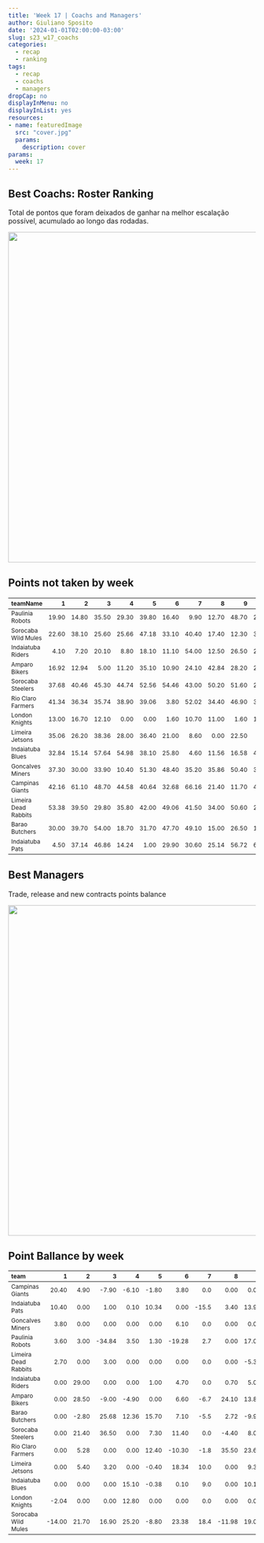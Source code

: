 ```yaml
---
title: 'Week 17 | Coachs and Managers'
author: Giuliano Sposito
date: '2024-01-01T02:00:00-03:00'
slug: s23_w17_coachs
categories:
  - recap
  - ranking
tags:
  - recap
  - coachs
  - managers
dropCap: no
displayInMenu: no
displayInList: yes
resources:
- name: featuredImage
  src: "cover.jpg"
  params:
    description: cover
params:
  week: 17
---
```

<script src="{{< blogdown/postref >}}index_files/kePrint/kePrint.js"></script>
<link href="{{< blogdown/postref >}}index_files/lightable/lightable.css" rel="stylesheet" />
<script src="{{< blogdown/postref >}}index_files/kePrint/kePrint.js"></script>
<link href="{{< blogdown/postref >}}index_files/lightable/lightable.css" rel="stylesheet" />

<!--more-->



## Best Coachs: Roster Ranking

Total de pontos que foram deixados de ganhar na melhor escalação possível, acumulado ao longo das rodadas.

<img src="{{< blogdown/postref >}}index_files/figure-html/bestCoachChart-1.png" width="672" />

## Points not taken by week

<table class="table" style="font-size: 12px; margin-left: auto; margin-right: auto;">
 <thead>
  <tr>
   <th style="text-align:left;"> teamName </th>
   <th style="text-align:right;"> 1 </th>
   <th style="text-align:right;"> 2 </th>
   <th style="text-align:right;"> 3 </th>
   <th style="text-align:right;"> 4 </th>
   <th style="text-align:right;"> 5 </th>
   <th style="text-align:right;"> 6 </th>
   <th style="text-align:right;"> 7 </th>
   <th style="text-align:right;"> 8 </th>
   <th style="text-align:right;"> 9 </th>
   <th style="text-align:right;"> 10 </th>
   <th style="text-align:right;"> 11 </th>
   <th style="text-align:right;"> 12 </th>
   <th style="text-align:right;"> 13 </th>
   <th style="text-align:right;"> 14 </th>
   <th style="text-align:right;"> 15 </th>
   <th style="text-align:right;"> 16 </th>
   <th style="text-align:right;"> 17 </th>
  </tr>
 </thead>
<tbody>
  <tr>
   <td style="text-align:left;"> Paulinia Robots </td>
   <td style="text-align:right;"> 19.90 </td>
   <td style="text-align:right;"> 14.80 </td>
   <td style="text-align:right;"> 35.50 </td>
   <td style="text-align:right;"> 29.30 </td>
   <td style="text-align:right;"> 39.80 </td>
   <td style="text-align:right;"> 16.40 </td>
   <td style="text-align:right;"> 9.90 </td>
   <td style="text-align:right;"> 12.70 </td>
   <td style="text-align:right;"> 48.70 </td>
   <td style="text-align:right;"> 27.00 </td>
   <td style="text-align:right;"> 38.30 </td>
   <td style="text-align:right;"> 52.90 </td>
   <td style="text-align:right;"> 40.80 </td>
   <td style="text-align:right;"> 5.40 </td>
   <td style="text-align:right;"> 4.20 </td>
   <td style="text-align:right;"> 3.40 </td>
   <td style="text-align:right;"> 24.50 </td>
  </tr>
  <tr>
   <td style="text-align:left;"> Sorocaba Wild Mules </td>
   <td style="text-align:right;"> 22.60 </td>
   <td style="text-align:right;"> 38.10 </td>
   <td style="text-align:right;"> 25.60 </td>
   <td style="text-align:right;"> 25.66 </td>
   <td style="text-align:right;"> 47.18 </td>
   <td style="text-align:right;"> 33.10 </td>
   <td style="text-align:right;"> 40.40 </td>
   <td style="text-align:right;"> 17.40 </td>
   <td style="text-align:right;"> 12.30 </td>
   <td style="text-align:right;"> 37.50 </td>
   <td style="text-align:right;"> 26.80 </td>
   <td style="text-align:right;"> 15.40 </td>
   <td style="text-align:right;"> 2.70 </td>
   <td style="text-align:right;"> 17.10 </td>
   <td style="text-align:right;"> 44.90 </td>
   <td style="text-align:right;"> 13.90 </td>
   <td style="text-align:right;"> 24.00 </td>
  </tr>
  <tr>
   <td style="text-align:left;"> Indaiatuba Riders </td>
   <td style="text-align:right;"> 4.10 </td>
   <td style="text-align:right;"> 7.20 </td>
   <td style="text-align:right;"> 20.10 </td>
   <td style="text-align:right;"> 8.80 </td>
   <td style="text-align:right;"> 18.10 </td>
   <td style="text-align:right;"> 11.10 </td>
   <td style="text-align:right;"> 54.00 </td>
   <td style="text-align:right;"> 12.50 </td>
   <td style="text-align:right;"> 26.50 </td>
   <td style="text-align:right;"> 28.70 </td>
   <td style="text-align:right;"> 21.60 </td>
   <td style="text-align:right;"> 7.20 </td>
   <td style="text-align:right;"> 12.90 </td>
   <td style="text-align:right;"> 14.60 </td>
   <td style="text-align:right;"> 0.00 </td>
   <td style="text-align:right;"> 6.40 </td>
   <td style="text-align:right;"> 7.00 </td>
  </tr>
  <tr>
   <td style="text-align:left;"> Amparo Bikers </td>
   <td style="text-align:right;"> 16.92 </td>
   <td style="text-align:right;"> 12.94 </td>
   <td style="text-align:right;"> 5.00 </td>
   <td style="text-align:right;"> 11.20 </td>
   <td style="text-align:right;"> 35.10 </td>
   <td style="text-align:right;"> 10.90 </td>
   <td style="text-align:right;"> 24.10 </td>
   <td style="text-align:right;"> 42.84 </td>
   <td style="text-align:right;"> 28.20 </td>
   <td style="text-align:right;"> 23.14 </td>
   <td style="text-align:right;"> 46.50 </td>
   <td style="text-align:right;"> 25.00 </td>
   <td style="text-align:right;"> 40.16 </td>
   <td style="text-align:right;"> 8.80 </td>
   <td style="text-align:right;"> 26.26 </td>
   <td style="text-align:right;"> 18.60 </td>
   <td style="text-align:right;"> 4.70 </td>
  </tr>
  <tr>
   <td style="text-align:left;"> Sorocaba Steelers </td>
   <td style="text-align:right;"> 37.68 </td>
   <td style="text-align:right;"> 40.46 </td>
   <td style="text-align:right;"> 45.30 </td>
   <td style="text-align:right;"> 44.74 </td>
   <td style="text-align:right;"> 52.56 </td>
   <td style="text-align:right;"> 54.46 </td>
   <td style="text-align:right;"> 43.00 </td>
   <td style="text-align:right;"> 50.20 </td>
   <td style="text-align:right;"> 51.60 </td>
   <td style="text-align:right;"> 20.18 </td>
   <td style="text-align:right;"> 15.80 </td>
   <td style="text-align:right;"> 46.42 </td>
   <td style="text-align:right;"> 41.66 </td>
   <td style="text-align:right;"> 4.84 </td>
   <td style="text-align:right;"> 17.20 </td>
   <td style="text-align:right;"> 51.60 </td>
   <td style="text-align:right;"> 51.00 </td>
  </tr>
  <tr>
   <td style="text-align:left;"> Rio Claro Farmers </td>
   <td style="text-align:right;"> 41.34 </td>
   <td style="text-align:right;"> 36.34 </td>
   <td style="text-align:right;"> 35.74 </td>
   <td style="text-align:right;"> 38.90 </td>
   <td style="text-align:right;"> 39.06 </td>
   <td style="text-align:right;"> 3.80 </td>
   <td style="text-align:right;"> 52.02 </td>
   <td style="text-align:right;"> 34.40 </td>
   <td style="text-align:right;"> 46.90 </td>
   <td style="text-align:right;"> 38.30 </td>
   <td style="text-align:right;"> 51.38 </td>
   <td style="text-align:right;"> 23.70 </td>
   <td style="text-align:right;"> 21.58 </td>
   <td style="text-align:right;"> 31.94 </td>
   <td style="text-align:right;"> 31.80 </td>
   <td style="text-align:right;"> 9.10 </td>
   <td style="text-align:right;"> 15.62 </td>
  </tr>
  <tr>
   <td style="text-align:left;"> London Knights </td>
   <td style="text-align:right;"> 13.00 </td>
   <td style="text-align:right;"> 16.70 </td>
   <td style="text-align:right;"> 12.10 </td>
   <td style="text-align:right;"> 0.00 </td>
   <td style="text-align:right;"> 0.00 </td>
   <td style="text-align:right;"> 1.60 </td>
   <td style="text-align:right;"> 10.70 </td>
   <td style="text-align:right;"> 11.00 </td>
   <td style="text-align:right;"> 1.60 </td>
   <td style="text-align:right;"> 13.20 </td>
   <td style="text-align:right;"> 7.00 </td>
   <td style="text-align:right;"> 0.00 </td>
   <td style="text-align:right;"> -1.30 </td>
   <td style="text-align:right;"> 4.30 </td>
   <td style="text-align:right;"> 7.00 </td>
   <td style="text-align:right;"> 22.00 </td>
   <td style="text-align:right;"> 1.00 </td>
  </tr>
  <tr>
   <td style="text-align:left;"> Limeira Jetsons </td>
   <td style="text-align:right;"> 35.06 </td>
   <td style="text-align:right;"> 26.20 </td>
   <td style="text-align:right;"> 38.36 </td>
   <td style="text-align:right;"> 28.00 </td>
   <td style="text-align:right;"> 36.40 </td>
   <td style="text-align:right;"> 21.00 </td>
   <td style="text-align:right;"> 8.60 </td>
   <td style="text-align:right;"> 0.00 </td>
   <td style="text-align:right;"> 22.50 </td>
   <td style="text-align:right;"> 0.70 </td>
   <td style="text-align:right;"> 17.84 </td>
   <td style="text-align:right;"> 17.26 </td>
   <td style="text-align:right;"> 26.14 </td>
   <td style="text-align:right;"> 26.58 </td>
   <td style="text-align:right;"> 27.48 </td>
   <td style="text-align:right;"> 15.90 </td>
   <td style="text-align:right;"> 1.38 </td>
  </tr>
  <tr>
   <td style="text-align:left;"> Indaiatuba Blues </td>
   <td style="text-align:right;"> 32.84 </td>
   <td style="text-align:right;"> 15.14 </td>
   <td style="text-align:right;"> 57.64 </td>
   <td style="text-align:right;"> 54.98 </td>
   <td style="text-align:right;"> 38.10 </td>
   <td style="text-align:right;"> 25.80 </td>
   <td style="text-align:right;"> 4.60 </td>
   <td style="text-align:right;"> 11.56 </td>
   <td style="text-align:right;"> 16.58 </td>
   <td style="text-align:right;"> 46.80 </td>
   <td style="text-align:right;"> 40.00 </td>
   <td style="text-align:right;"> 13.40 </td>
   <td style="text-align:right;"> 20.06 </td>
   <td style="text-align:right;"> 17.70 </td>
   <td style="text-align:right;"> 21.36 </td>
   <td style="text-align:right;"> 22.80 </td>
   <td style="text-align:right;"> 30.30 </td>
  </tr>
  <tr>
   <td style="text-align:left;"> Goncalves Miners </td>
   <td style="text-align:right;"> 37.30 </td>
   <td style="text-align:right;"> 30.00 </td>
   <td style="text-align:right;"> 33.90 </td>
   <td style="text-align:right;"> 10.40 </td>
   <td style="text-align:right;"> 51.30 </td>
   <td style="text-align:right;"> 48.40 </td>
   <td style="text-align:right;"> 35.20 </td>
   <td style="text-align:right;"> 35.86 </td>
   <td style="text-align:right;"> 50.40 </td>
   <td style="text-align:right;"> 32.22 </td>
   <td style="text-align:right;"> 20.20 </td>
   <td style="text-align:right;"> 26.10 </td>
   <td style="text-align:right;"> 13.90 </td>
   <td style="text-align:right;"> 17.20 </td>
   <td style="text-align:right;"> 17.00 </td>
   <td style="text-align:right;"> 7.90 </td>
   <td style="text-align:right;"> 6.40 </td>
  </tr>
  <tr>
   <td style="text-align:left;"> Campinas Giants </td>
   <td style="text-align:right;"> 42.16 </td>
   <td style="text-align:right;"> 61.10 </td>
   <td style="text-align:right;"> 48.70 </td>
   <td style="text-align:right;"> 44.58 </td>
   <td style="text-align:right;"> 40.64 </td>
   <td style="text-align:right;"> 32.68 </td>
   <td style="text-align:right;"> 66.16 </td>
   <td style="text-align:right;"> 21.40 </td>
   <td style="text-align:right;"> 11.70 </td>
   <td style="text-align:right;"> 46.66 </td>
   <td style="text-align:right;"> 51.98 </td>
   <td style="text-align:right;"> 11.18 </td>
   <td style="text-align:right;"> 7.30 </td>
   <td style="text-align:right;"> 13.40 </td>
   <td style="text-align:right;"> 33.20 </td>
   <td style="text-align:right;"> 20.52 </td>
   <td style="text-align:right;"> 38.22 </td>
  </tr>
  <tr>
   <td style="text-align:left;"> Limeira Dead Rabbits </td>
   <td style="text-align:right;"> 53.38 </td>
   <td style="text-align:right;"> 39.50 </td>
   <td style="text-align:right;"> 29.80 </td>
   <td style="text-align:right;"> 35.80 </td>
   <td style="text-align:right;"> 42.00 </td>
   <td style="text-align:right;"> 49.06 </td>
   <td style="text-align:right;"> 41.50 </td>
   <td style="text-align:right;"> 34.00 </td>
   <td style="text-align:right;"> 50.60 </td>
   <td style="text-align:right;"> 27.74 </td>
   <td style="text-align:right;"> 48.70 </td>
   <td style="text-align:right;"> 45.80 </td>
   <td style="text-align:right;"> 78.62 </td>
   <td style="text-align:right;"> 57.40 </td>
   <td style="text-align:right;"> 38.96 </td>
   <td style="text-align:right;"> 36.40 </td>
   <td style="text-align:right;"> 46.60 </td>
  </tr>
  <tr>
   <td style="text-align:left;"> Barao Butchers </td>
   <td style="text-align:right;"> 30.00 </td>
   <td style="text-align:right;"> 39.70 </td>
   <td style="text-align:right;"> 54.00 </td>
   <td style="text-align:right;"> 18.70 </td>
   <td style="text-align:right;"> 31.70 </td>
   <td style="text-align:right;"> 47.70 </td>
   <td style="text-align:right;"> 49.10 </td>
   <td style="text-align:right;"> 15.00 </td>
   <td style="text-align:right;"> 26.50 </td>
   <td style="text-align:right;"> 11.30 </td>
   <td style="text-align:right;"> 26.90 </td>
   <td style="text-align:right;"> 15.10 </td>
   <td style="text-align:right;"> 23.40 </td>
   <td style="text-align:right;"> 47.00 </td>
   <td style="text-align:right;"> 35.40 </td>
   <td style="text-align:right;"> 25.02 </td>
   <td style="text-align:right;"> 13.66 </td>
  </tr>
  <tr>
   <td style="text-align:left;"> Indaiatuba Pats </td>
   <td style="text-align:right;"> 4.50 </td>
   <td style="text-align:right;"> 37.14 </td>
   <td style="text-align:right;"> 46.86 </td>
   <td style="text-align:right;"> 14.24 </td>
   <td style="text-align:right;"> 1.00 </td>
   <td style="text-align:right;"> 29.90 </td>
   <td style="text-align:right;"> 30.60 </td>
   <td style="text-align:right;"> 25.14 </td>
   <td style="text-align:right;"> 56.72 </td>
   <td style="text-align:right;"> 68.62 </td>
   <td style="text-align:right;"> 24.34 </td>
   <td style="text-align:right;"> 21.40 </td>
   <td style="text-align:right;"> 1.00 </td>
   <td style="text-align:right;"> 37.00 </td>
   <td style="text-align:right;"> 17.30 </td>
   <td style="text-align:right;"> 13.00 </td>
   <td style="text-align:right;"> 15.20 </td>
  </tr>
</tbody>
</table>

## Best Managers

Trade, release and new contracts points balance

<img src="{{< blogdown/postref >}}index_files/figure-html/bestManagerChart-1.png" width="672" />


## Point Ballance by week

<table class="table" style="font-size: 12px; margin-left: auto; margin-right: auto;">
 <thead>
  <tr>
   <th style="text-align:left;"> team </th>
   <th style="text-align:right;"> 1 </th>
   <th style="text-align:right;"> 2 </th>
   <th style="text-align:right;"> 3 </th>
   <th style="text-align:right;"> 4 </th>
   <th style="text-align:right;"> 5 </th>
   <th style="text-align:right;"> 6 </th>
   <th style="text-align:right;"> 7 </th>
   <th style="text-align:right;"> 8 </th>
   <th style="text-align:right;"> 9 </th>
   <th style="text-align:right;"> 10 </th>
   <th style="text-align:right;"> 11 </th>
   <th style="text-align:right;"> 12 </th>
   <th style="text-align:right;"> 13 </th>
   <th style="text-align:right;"> 14 </th>
   <th style="text-align:right;"> 15 </th>
   <th style="text-align:right;"> 16 </th>
   <th style="text-align:right;"> 17 </th>
  </tr>
 </thead>
<tbody>
  <tr>
   <td style="text-align:left;"> Campinas Giants </td>
   <td style="text-align:right;"> 20.40 </td>
   <td style="text-align:right;"> 4.90 </td>
   <td style="text-align:right;"> -7.90 </td>
   <td style="text-align:right;"> -6.10 </td>
   <td style="text-align:right;"> -1.80 </td>
   <td style="text-align:right;"> 3.80 </td>
   <td style="text-align:right;"> 0.0 </td>
   <td style="text-align:right;"> 0.00 </td>
   <td style="text-align:right;"> 0.00 </td>
   <td style="text-align:right;"> 0.00 </td>
   <td style="text-align:right;"> 1.80 </td>
   <td style="text-align:right;"> 0.7 </td>
   <td style="text-align:right;"> 15.40 </td>
   <td style="text-align:right;"> -1.00 </td>
   <td style="text-align:right;"> 0.0 </td>
   <td style="text-align:right;"> 16.54 </td>
   <td style="text-align:right;"> 8.28 </td>
  </tr>
  <tr>
   <td style="text-align:left;"> Indaiatuba Pats </td>
   <td style="text-align:right;"> 10.40 </td>
   <td style="text-align:right;"> 0.00 </td>
   <td style="text-align:right;"> 1.00 </td>
   <td style="text-align:right;"> 0.10 </td>
   <td style="text-align:right;"> 10.34 </td>
   <td style="text-align:right;"> 0.00 </td>
   <td style="text-align:right;"> -15.5 </td>
   <td style="text-align:right;"> 3.40 </td>
   <td style="text-align:right;"> 13.90 </td>
   <td style="text-align:right;"> 18.60 </td>
   <td style="text-align:right;"> -4.00 </td>
   <td style="text-align:right;"> 0.0 </td>
   <td style="text-align:right;"> -0.30 </td>
   <td style="text-align:right;"> 12.10 </td>
   <td style="text-align:right;"> 0.0 </td>
   <td style="text-align:right;"> 0.00 </td>
   <td style="text-align:right;"> -6.10 </td>
  </tr>
  <tr>
   <td style="text-align:left;"> Goncalves Miners </td>
   <td style="text-align:right;"> 3.80 </td>
   <td style="text-align:right;"> 0.00 </td>
   <td style="text-align:right;"> 0.00 </td>
   <td style="text-align:right;"> 0.00 </td>
   <td style="text-align:right;"> 0.00 </td>
   <td style="text-align:right;"> 6.10 </td>
   <td style="text-align:right;"> 0.0 </td>
   <td style="text-align:right;"> 0.00 </td>
   <td style="text-align:right;"> 0.00 </td>
   <td style="text-align:right;"> 0.00 </td>
   <td style="text-align:right;"> -4.60 </td>
   <td style="text-align:right;"> 0.0 </td>
   <td style="text-align:right;"> 0.00 </td>
   <td style="text-align:right;"> 0.00 </td>
   <td style="text-align:right;"> 0.0 </td>
   <td style="text-align:right;"> 0.00 </td>
   <td style="text-align:right;"> 0.00 </td>
  </tr>
  <tr>
   <td style="text-align:left;"> Paulinia Robots </td>
   <td style="text-align:right;"> 3.60 </td>
   <td style="text-align:right;"> 3.00 </td>
   <td style="text-align:right;"> -34.84 </td>
   <td style="text-align:right;"> 3.50 </td>
   <td style="text-align:right;"> 1.30 </td>
   <td style="text-align:right;"> -19.28 </td>
   <td style="text-align:right;"> 2.7 </td>
   <td style="text-align:right;"> 0.00 </td>
   <td style="text-align:right;"> 17.02 </td>
   <td style="text-align:right;"> 11.00 </td>
   <td style="text-align:right;"> 12.00 </td>
   <td style="text-align:right;"> -5.7 </td>
   <td style="text-align:right;"> 4.44 </td>
   <td style="text-align:right;"> -12.78 </td>
   <td style="text-align:right;"> 0.0 </td>
   <td style="text-align:right;"> 0.00 </td>
   <td style="text-align:right;"> 0.00 </td>
  </tr>
  <tr>
   <td style="text-align:left;"> Limeira Dead Rabbits </td>
   <td style="text-align:right;"> 2.70 </td>
   <td style="text-align:right;"> 0.00 </td>
   <td style="text-align:right;"> 3.00 </td>
   <td style="text-align:right;"> 0.00 </td>
   <td style="text-align:right;"> 0.00 </td>
   <td style="text-align:right;"> 0.00 </td>
   <td style="text-align:right;"> 0.0 </td>
   <td style="text-align:right;"> 0.00 </td>
   <td style="text-align:right;"> -5.30 </td>
   <td style="text-align:right;"> 0.00 </td>
   <td style="text-align:right;"> 0.00 </td>
   <td style="text-align:right;"> 0.0 </td>
   <td style="text-align:right;"> 0.00 </td>
   <td style="text-align:right;"> 0.00 </td>
   <td style="text-align:right;"> 0.0 </td>
   <td style="text-align:right;"> 0.00 </td>
   <td style="text-align:right;"> 0.00 </td>
  </tr>
  <tr>
   <td style="text-align:left;"> Indaiatuba Riders </td>
   <td style="text-align:right;"> 0.00 </td>
   <td style="text-align:right;"> 29.00 </td>
   <td style="text-align:right;"> 0.00 </td>
   <td style="text-align:right;"> 0.00 </td>
   <td style="text-align:right;"> 1.00 </td>
   <td style="text-align:right;"> 4.70 </td>
   <td style="text-align:right;"> 0.0 </td>
   <td style="text-align:right;"> 0.70 </td>
   <td style="text-align:right;"> 5.00 </td>
   <td style="text-align:right;"> 5.66 </td>
   <td style="text-align:right;"> 0.00 </td>
   <td style="text-align:right;"> 0.0 </td>
   <td style="text-align:right;"> -8.68 </td>
   <td style="text-align:right;"> 8.70 </td>
   <td style="text-align:right;"> 0.0 </td>
   <td style="text-align:right;"> 0.00 </td>
   <td style="text-align:right;"> 0.00 </td>
  </tr>
  <tr>
   <td style="text-align:left;"> Amparo Bikers </td>
   <td style="text-align:right;"> 0.00 </td>
   <td style="text-align:right;"> 28.50 </td>
   <td style="text-align:right;"> -9.00 </td>
   <td style="text-align:right;"> -4.90 </td>
   <td style="text-align:right;"> 0.00 </td>
   <td style="text-align:right;"> 6.60 </td>
   <td style="text-align:right;"> -6.7 </td>
   <td style="text-align:right;"> 24.10 </td>
   <td style="text-align:right;"> 13.80 </td>
   <td style="text-align:right;"> -8.00 </td>
   <td style="text-align:right;"> 7.30 </td>
   <td style="text-align:right;"> 1.3 </td>
   <td style="text-align:right;"> -11.28 </td>
   <td style="text-align:right;"> 0.00 </td>
   <td style="text-align:right;"> 0.0 </td>
   <td style="text-align:right;"> 0.00 </td>
   <td style="text-align:right;"> 0.00 </td>
  </tr>
  <tr>
   <td style="text-align:left;"> Barao Butchers </td>
   <td style="text-align:right;"> 0.00 </td>
   <td style="text-align:right;"> -2.80 </td>
   <td style="text-align:right;"> 25.68 </td>
   <td style="text-align:right;"> 12.36 </td>
   <td style="text-align:right;"> 15.70 </td>
   <td style="text-align:right;"> 7.10 </td>
   <td style="text-align:right;"> -5.5 </td>
   <td style="text-align:right;"> 2.72 </td>
   <td style="text-align:right;"> -9.90 </td>
   <td style="text-align:right;"> -2.10 </td>
   <td style="text-align:right;"> 0.00 </td>
   <td style="text-align:right;"> 0.0 </td>
   <td style="text-align:right;"> 17.00 </td>
   <td style="text-align:right;"> 20.00 </td>
   <td style="text-align:right;"> 0.0 </td>
   <td style="text-align:right;"> 0.00 </td>
   <td style="text-align:right;"> 15.82 </td>
  </tr>
  <tr>
   <td style="text-align:left;"> Sorocaba Steelers </td>
   <td style="text-align:right;"> 0.00 </td>
   <td style="text-align:right;"> 21.40 </td>
   <td style="text-align:right;"> 36.50 </td>
   <td style="text-align:right;"> 0.00 </td>
   <td style="text-align:right;"> 7.30 </td>
   <td style="text-align:right;"> 11.40 </td>
   <td style="text-align:right;"> 0.0 </td>
   <td style="text-align:right;"> -4.40 </td>
   <td style="text-align:right;"> 8.00 </td>
   <td style="text-align:right;"> 6.40 </td>
   <td style="text-align:right;"> 0.00 </td>
   <td style="text-align:right;"> 0.0 </td>
   <td style="text-align:right;"> 2.80 </td>
   <td style="text-align:right;"> 7.30 </td>
   <td style="text-align:right;"> 0.0 </td>
   <td style="text-align:right;"> 0.00 </td>
   <td style="text-align:right;"> 0.00 </td>
  </tr>
  <tr>
   <td style="text-align:left;"> Rio Claro Farmers </td>
   <td style="text-align:right;"> 0.00 </td>
   <td style="text-align:right;"> 5.28 </td>
   <td style="text-align:right;"> 0.00 </td>
   <td style="text-align:right;"> 0.00 </td>
   <td style="text-align:right;"> 12.40 </td>
   <td style="text-align:right;"> -10.30 </td>
   <td style="text-align:right;"> -1.8 </td>
   <td style="text-align:right;"> 35.50 </td>
   <td style="text-align:right;"> 23.60 </td>
   <td style="text-align:right;"> -15.30 </td>
   <td style="text-align:right;"> 27.54 </td>
   <td style="text-align:right;"> 0.0 </td>
   <td style="text-align:right;"> 33.16 </td>
   <td style="text-align:right;"> 20.70 </td>
   <td style="text-align:right;"> -5.3 </td>
   <td style="text-align:right;"> 12.70 </td>
   <td style="text-align:right;"> -3.00 </td>
  </tr>
  <tr>
   <td style="text-align:left;"> Limeira Jetsons </td>
   <td style="text-align:right;"> 0.00 </td>
   <td style="text-align:right;"> 5.40 </td>
   <td style="text-align:right;"> 3.20 </td>
   <td style="text-align:right;"> 0.00 </td>
   <td style="text-align:right;"> -0.40 </td>
   <td style="text-align:right;"> 18.34 </td>
   <td style="text-align:right;"> 10.0 </td>
   <td style="text-align:right;"> 0.00 </td>
   <td style="text-align:right;"> 9.30 </td>
   <td style="text-align:right;"> 0.00 </td>
   <td style="text-align:right;"> 10.00 </td>
   <td style="text-align:right;"> 0.0 </td>
   <td style="text-align:right;"> 0.00 </td>
   <td style="text-align:right;"> -12.00 </td>
   <td style="text-align:right;"> 0.0 </td>
   <td style="text-align:right;"> 0.00 </td>
   <td style="text-align:right;"> 0.00 </td>
  </tr>
  <tr>
   <td style="text-align:left;"> Indaiatuba Blues </td>
   <td style="text-align:right;"> 0.00 </td>
   <td style="text-align:right;"> 0.00 </td>
   <td style="text-align:right;"> 0.00 </td>
   <td style="text-align:right;"> 15.10 </td>
   <td style="text-align:right;"> -0.38 </td>
   <td style="text-align:right;"> 0.10 </td>
   <td style="text-align:right;"> 9.0 </td>
   <td style="text-align:right;"> 0.00 </td>
   <td style="text-align:right;"> 10.10 </td>
   <td style="text-align:right;"> 0.00 </td>
   <td style="text-align:right;"> 0.00 </td>
   <td style="text-align:right;"> 0.0 </td>
   <td style="text-align:right;"> 0.00 </td>
   <td style="text-align:right;"> 0.00 </td>
   <td style="text-align:right;"> 0.0 </td>
   <td style="text-align:right;"> 0.00 </td>
   <td style="text-align:right;"> 0.00 </td>
  </tr>
  <tr>
   <td style="text-align:left;"> London Knights </td>
   <td style="text-align:right;"> -2.04 </td>
   <td style="text-align:right;"> 0.00 </td>
   <td style="text-align:right;"> 0.00 </td>
   <td style="text-align:right;"> 12.80 </td>
   <td style="text-align:right;"> 0.00 </td>
   <td style="text-align:right;"> 0.00 </td>
   <td style="text-align:right;"> 0.0 </td>
   <td style="text-align:right;"> 0.00 </td>
   <td style="text-align:right;"> 0.00 </td>
   <td style="text-align:right;"> 0.00 </td>
   <td style="text-align:right;"> 5.22 </td>
   <td style="text-align:right;"> 0.0 </td>
   <td style="text-align:right;"> 4.00 </td>
   <td style="text-align:right;"> 0.00 </td>
   <td style="text-align:right;"> 0.0 </td>
   <td style="text-align:right;"> 0.00 </td>
   <td style="text-align:right;"> 0.00 </td>
  </tr>
  <tr>
   <td style="text-align:left;"> Sorocaba Wild Mules </td>
   <td style="text-align:right;"> -14.00 </td>
   <td style="text-align:right;"> 21.70 </td>
   <td style="text-align:right;"> 16.90 </td>
   <td style="text-align:right;"> 25.20 </td>
   <td style="text-align:right;"> -8.80 </td>
   <td style="text-align:right;"> 23.38 </td>
   <td style="text-align:right;"> 18.4 </td>
   <td style="text-align:right;"> -11.98 </td>
   <td style="text-align:right;"> 19.00 </td>
   <td style="text-align:right;"> 0.00 </td>
   <td style="text-align:right;"> 18.80 </td>
   <td style="text-align:right;"> 0.0 </td>
   <td style="text-align:right;"> 0.00 </td>
   <td style="text-align:right;"> 0.00 </td>
   <td style="text-align:right;"> 0.0 </td>
   <td style="text-align:right;"> 0.00 </td>
   <td style="text-align:right;"> 0.00 </td>
  </tr>
</tbody>
</table>
